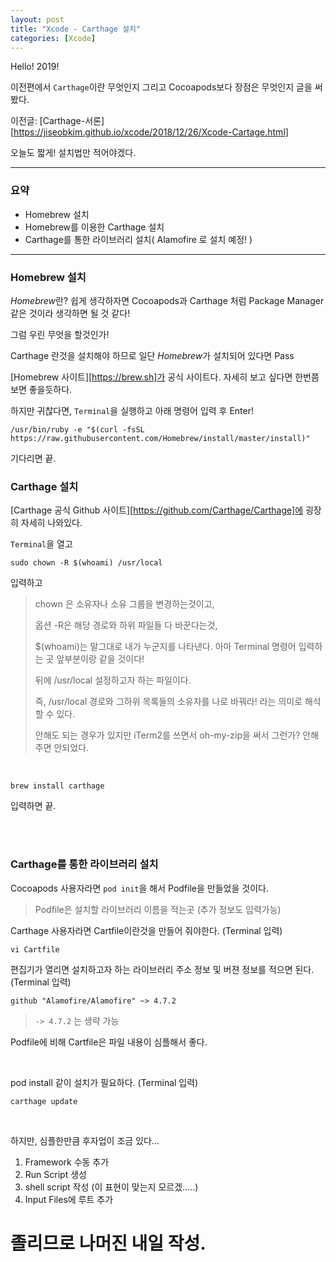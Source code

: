 ```yaml
---
layout: post                       
title: "Xcode - Carthage 설치"
categories: [Xcode]
---
```




Hello! 2019!

이전편에서 `Carthage`이란 무엇인지 그리고 Cocoapods보다 장점은 무엇인지 글을 써봤다.

이전글: [Carthage-서론][https://jiseobkim.github.io/xcode/2018/12/26/Xcode-Cartage.html]

오늘도 짧게! 설치법만 적어야겠다.

---



### 요약

- Homebrew 설치
- Homebrew를 이용한 Carthage 설치
- Carthage를 통한 라이브러리 설치( Alamofire 로 설치 예정! )



---



### Homebrew 설치

*Homebrew*란? 쉽게 생각하자면 Cocoapods과 Carthage 처럼 Package Manager 같은 것이라 생각하면 될 것 같다!

그럼 우린 무엇을 할것인가!

Carthage 란것을 설치해야 하므로 일단 *Homebrew*가 설치되어 있다면 Pass

[Homebrew 사이트][https://brew.sh]가 공식 사이트다. 자세히 보고 싶다면 한번쯤 보면 좋을듯하다.

하지만 귀찮다면, `Terminal`을 실행하고  아래 명령어 입력 후 Enter!

```
/usr/bin/ruby -e "$(curl -fsSL https://raw.githubusercontent.com/Homebrew/install/master/install)"
```

기다리면 끝.



### Carthage 설치

[Carthage 공식 Github 사이트][https://github.com/Carthage/Carthage]에 굉장히 자세히 나와있다.

`Terminal`을 열고

```
sudo chown -R $(whoami) /usr/local
```

입력하고

> chown 은 소유자나 소유 그룹을 변경하는것이고, 
>
> 옵션 -R은 해당 경로와 하위 파일들 다 바꾼다는것,
>
> $(whoami)는 말그대로 내가 누군지를 나타낸다. 아마 Terminal 명령어 입력하는 곳 앞부분이랑 같을 것이다!
>
> 뒤에 /usr/local 설정하고자 하는 파일이다.
>
> 즉, /usr/local 경로와 그하위 목록들의 소유자를 나로 바꿔라! 라는 의미로 해석할 수 있다.
>
> 안해도 되는 경우가 있지만 iTerm2를 쓰면서 oh-my-zip을 써서 그런가? 안해주면 안되었다.

<br>

```
brew install carthage
```

입력하면 끝.



<br>

<br>

### Carthage를 통한 라이브러리 설치

Cocoapods 사용자라면 `pod init`을 해서 Podfile을 만들었을 것이다. 

> Podfile은 설치할 라이브러리 이름을 적는곳 (추가 정보도 입력가능)

Carthage 사용자라면 Cartfile이란것을 만들어 줘야한다. (Terminal 입력)

```
vi Cartfile
```

편집기가 열리면 설치하고자 하는 라이브러리 주소 정보 및 버젼 정보를 적으면 된다. (Terminal 입력)

```
github "Alamofire/Alamofire" ~> 4.7.2
```

> `-> 4.7.2` 는 생략 가능

Podfile에 비해 Cartfile은 파일 내용이 심플해서 좋다.



<br>

pod install 같이 설치가 필요하다. (Terminal 입력)

```
carthage update
```

<br>

하지만, 심플한만큼 후자업이 조금 있다...



1. Framework 수동 추가
2. Run Script 생성
3. shell script 작성 (이 표현이 맞는지 모르겠.....)
4. Input Files에 루트 추가





# 졸리므로 나머진 내일 작성.





